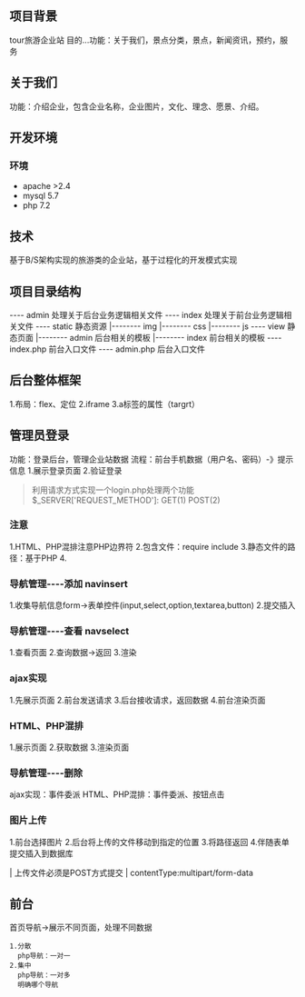 ## 项目背景
tour旅游企业站   目的...功能：关于我们，景点分类，景点，新闻资讯，预约，服务

## 关于我们
功能：介绍企业，包含企业名称，企业图片，文化、理念、愿景、介绍。



## 开发环境
### 环境
* apache >2.4
* mysql  5.7
* php  7.2

## 技术
基于B/S架构实现的旅游类的企业站，基于过程化的开发模式实现

## 项目目录结构

---- admin  处理关于后台业务逻辑相关文件
---- index  处理关于前台业务逻辑相关文件
---- static 静态资源
|--------  img
|--------  css
|--------  js
---- view   静态页面
|--------  admin  后台相关的模板
|--------  index  前台相关的模板
---- index.php  前台入口文件
---- admin.php  后台入口文件

## 后台整体框架
1.布局：flex、定位
2.iframe
3.a标签的属性（targrt）

## 管理员登录
功能：登录后台，管理企业站数据
流程：前台手机数据（用户名、密码）-》提示信息
1.展示登录页面
2.验证登录
> 利用请求方式实现一个login.php处理两个功能
> $_SERVER['REQUEST_METHOD']:
> GET(1)  POST(2)
> 

### 注意
1.HTML、PHP混排注意PHP边界符
2.包含文件：require  include
3.静态文件的路径：基于PHP
4.

### 导航管理----添加 navinsert
1.收集导航信息form->表单控件(input,select,option,textarea,button)
2.提交插入

### 导航管理----查看 navselect
1.查看页面
2.查询数据->返回
3.渲染

### ajax实现
1.先展示页面
2.前台发送请求
3.后台接收请求，返回数据
4.前台渲染页面

### HTML、PHP混排
1.展示页面
2.获取数据
3.渲染页面

### 导航管理----删除
ajax实现：事件委派
HTML、PHP混排：事件委派、按钮点击

### 图片上传
1.前台选择图片
2.后台将上传的文件移动到指定的位置
3.将路径返回
4.伴随表单提交插入到数据库

| 上传文件必须是POST方式提交
|  contentType:multipart/form-data

## 前台
首页导航->展示不同页面，处理不同数据

    1.分散
      php导航：一对一
    2.集中
      php导航：一对多
      明确哪个导航
